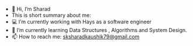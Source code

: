 - 👋 Hi, I’m Sharad
- This is short summary about me:
- 💻 I’m currently working with Hays as a software engineer
- 🌱 I’m currently learning Data Structures , Algorithms and System Design.
- 📫 How to reach me: sksharadkaushik79@gmail.com 
